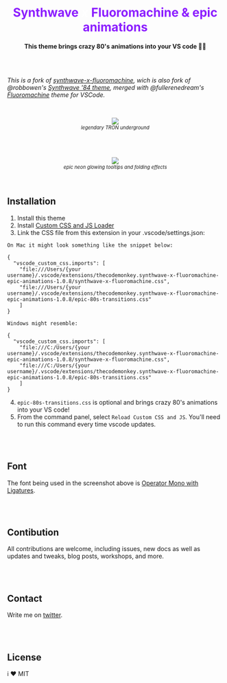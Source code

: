 <h1 align="center" style="color:#8c1eff">  Synthwave <em style="color:#fff" > x</em> Fluoromachine & epic animations </h1> 

<p align="center"><strong>This theme brings crazy 80's animations into your VS code 🚀🎉 </strong></p>



<br/><br/>

*This is a fork of <a href="https://github.com/webrender/synthwave-x-fluoromachine">synthwave-x-fluoromachine</a>, wich is also fork of @robbowen's [Synthwave '84 theme](https://marketplace.visualstudio.com/items?itemName=RobbOwen.synthwave-vscode), merged with @fullerenedream's [Fluoromachine](https://colorsublime.github.io/themes/FluoroMachine/) theme for VSCode.*

<br/>

<p align="center">
  <img src="https://user-images.githubusercontent.com/1646017/136690694-79e9973b-6d55-40cb-b8d1-4820d2a4ee35.gif" /><br/>
  <i style="font-size: .8em">legendary TRON underground</i>
</p>
<br/><br/>
<p align="center">
  <img src="https://user-images.githubusercontent.com/1646017/136690891-7bcca587-9489-4a40-ba78-e3b851624dd8.gif" /><br/>
  <i  style="font-size: .8em">epic neon glowing tooltips and folding effects</i>
</p>

<br/>

## Installation 

1. Install this theme  
2. Install [Custom CSS and JS Loader](https://marketplace.visualstudio.com/items?itemName=be5invis.vscode-custom-css)  
3. Link the CSS file from this extension in your .vscode/settings.json: 

```
On Mac it might look something like the snippet below:

{
  "vscode_custom_css.imports": [
    "file:///Users/{your username}/.vscode/extensions/thecodemonkey.synthwave-x-fluoromachine-epic-animations-1.0.8/synthwave-x-fluoromachine.css",
    "file:///Users/{your username}/.vscode/extensions/thecodemonkey.synthwave-x-fluoromachine-epic-animations-1.0.8/epic-80s-transitions.css"
    ]
}

Windows might resemble:

{
  "vscode_custom_css.imports": [
    "file:///C:/Users/{your username}/.vscode/extensions/thecodemonkey.synthwave-x-fluoromachine-epic-animations-1.0.8/synthwave-x-fluoromachine.css",
    "file:///C:/Users/{your username}/.vscode/extensions/thecodemonkey.synthwave-x-fluoromachine-epic-animations-1.0.8/epic-80s-transitions.css"
    ]
}
```

4. `epic-80s-transitions.css` is optional and brings crazy 80's animations into your VS code!
5. From the command panel, select `Reload Custom CSS and JS`. You'll need to run this command every time vscode updates.


<br/><br/>

## Font
The font being used in the screenshot above is [Operator Mono with Ligatures](https://github.com/kiliman/operator-mono-lig).


<br/><br/>

## Contibution
All contributions are welcome, including issues, new docs as well as updates and tweaks, blog posts, workshops, and more.



<br/><br/>

## Contact
Write me on <a href="https://twitter.com/chillya">twitter</a>.


<br/><br/>

## License
i ❤️ MIT
